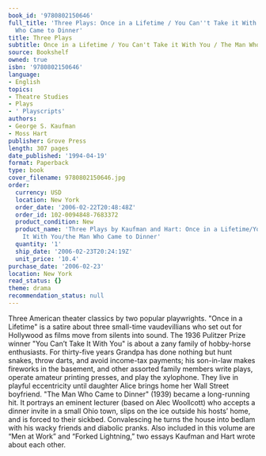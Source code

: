 ```yaml
---
book_id: '9780802150646'
full_title: 'Three Plays: Once in a Lifetime / You Can''t Take it With You / The Man
  Who Came to Dinner'
title: Three Plays
subtitle: Once in a Lifetime / You Can't Take it With You / The Man Who Came to Dinner
source: Bookshelf
owned: true
isbn: '9780802150646'
language:
- English
topics:
- Theatre Studies
- Plays
- ' Playscripts'
authors:
- George S. Kaufman
- Moss Hart
publisher: Grove Press
length: 307 pages
date_published: '1994-04-19'
format: Paperback
type: book
cover_filename: 9780802150646.jpg
order:
  currency: USD
  location: New York
  order_date: '2006-02-22T20:48:48Z'
  order_id: 102-0094848-7683372
  product_condition: New
  product_name: 'Three Plays by Kaufman and Hart: Once in a Lifetime/You Can''t Take
    It With You/the Man Who Came to Dinner'
  quantity: '1'
  ship_date: '2006-02-23T20:24:19Z'
  unit_price: '10.4'
purchase_date: '2006-02-23'
location: New York
read_status: {}
theme: drama
recommendation_status: null
---
```

Three American theater classics by two popular playwrights.
"Once in a Lifetime" is a satire about three small-time vaudevillians who set out for Hollywood as films move from silents into sound.
The 1936 Pulitzer Prize winner "You Can’t Take It With You" is about a zany family of hobby-horse enthusiasts. For thirty-five years Grandpa has done nothing but hunt snakes, throw darts, and avoid income-tax payments; his son-in-law makes fireworks in the basement, and other assorted family members write plays, operate amateur printing presses, and play the xylophone. They live in playful eccentricity until daughter Alice brings home her Wall Street boyfriend.
"The Man Who Came to Dinner" (1939) became a long-running hit. It portrays an eminent lecturer (based on Alec Woollcott) who accepts a dinner invite in a small Ohio town, slips on the ice outside his hosts’ home, and is forced to their sickbed. Convalescing he turns the house into bedlam with his wacky friends and diabolic pranks.
Also included in this volume are “Men at Work” and “Forked Lightning,” two essays Kaufman and Hart wrote about each other.
